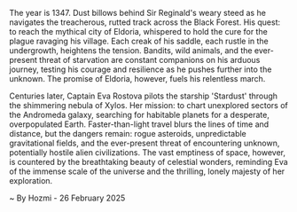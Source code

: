 
The year is 1347.  Dust billows behind Sir Reginald's weary steed as he navigates the treacherous, rutted track across the Black Forest.  His quest: to reach the mythical city of Eldoria, whispered to hold the cure for the plague ravaging his village.  Each creak of his saddle, each rustle in the undergrowth, heightens the tension.  Bandits, wild animals, and the ever-present threat of starvation are constant companions on his arduous journey, testing his courage and resilience as he pushes further into the unknown.  The promise of Eldoria, however, fuels his relentless march.

Centuries later, Captain Eva Rostova pilots the starship 'Stardust' through the shimmering nebula of Xylos. Her mission: to chart unexplored sectors of the Andromeda galaxy, searching for habitable planets for a desperate, overpopulated Earth.  Faster-than-light travel blurs the lines of time and distance, but the dangers remain: rogue asteroids, unpredictable gravitational fields, and the ever-present threat of encountering unknown, potentially hostile alien civilizations. The vast emptiness of space, however, is countered by the breathtaking beauty of celestial wonders, reminding Eva of the immense scale of the universe and the thrilling, lonely majesty of her exploration.

~ By Hozmi - 26 February 2025
